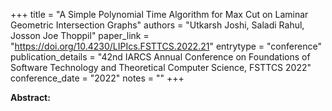 +++
title = "A Simple Polynomial Time Algorithm for Max Cut on Laminar Geometric Intersection Graphs"
authors = "Utkarsh Joshi, Saladi Rahul, Josson Joe Thoppil"
paper_link = "https://doi.org/10.4230/LIPIcs.FSTTCS.2022.21"
entrytype = "conference"
publication_details = "42nd IARCS Annual Conference on Foundations of Software Technology and Theoretical Computer Science,  FSTTCS 2022"
conference_date = "2022"
notes = ""
+++

<b>Abstract:</b>
